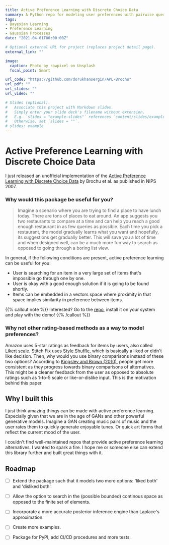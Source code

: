 ```yaml
---
title: Active Preference Learning with Discrete Choice Data
summary: A Python repo for modeling user preferences with pairwise queries from a set of items.
tags:
- Bayesian Learning
- Preference Learning
- Gaussian Processes
date: "2021-04-01T00:00:00Z"

# Optional external URL for project (replaces project detail page).
external_link: ""

image:
  caption: Photo by rawpixel on Unsplash
  focal_point: Smart

url_code: "https://github.com/dorukhansergin/APL-Brochu"
url_pdf: ""
url_slides: ""
url_video: ""

# Slides (optional).
#   Associate this project with Markdown slides.
#   Simply enter your slide deck's filename without extension.
#   E.g. `slides = "example-slides"` references `content/slides/example-slides.md`.
#   Otherwise, set `slides = ""`.
# slides: example
---
```


# Active Preference Learning with Discrete Choice Data
I just released an unofficial implementation of the [Active Preference Learning with Discrete Choice Data](https://papers.nips.cc/paper/2007/hash/b6a1085a27ab7bff7550f8a3bd017df8-Abstract.html) by Brochu et al. as published in NIPS 2007.

### Why would this package be useful for you?

> Imagine a scenario where you are trying to find a place to have lunch today. 
> There are tons of places to eat around. 
> An app suggests you two restaurants to compare at a time and can help you reach a good enough restaurant in as few queries as possible.
> Each time you pick a restaurant, the model gradually learns what you want and hopefully, its suggestions get gradually better.
> This will save you a lot of time and when designed well, can be a much more fun way to search as opposed to going through a boring list view.

In general, if the following conditions are present, active preference learning can be useful for you:
- User is searching for an item in a very large set of items that's impossible go through one by one.
- User is okay with a good enough solution if it is going to be found shortly.
- Items can be embedded in a vectors space where proximity in that space implies similarity in preference between items.

{{% callout note %}}
Interested? Go to the [repo](https://github.com/dorukhansergin/APL-Brochu), install it on your system and play with the demo!
{{% /callout %}}

### Why not other rating-based methods as a way to model preferences?
Amazon uses 5-star ratings as feedback for items by users, also called [Likert scale](https://www.simplypsychology.org/likert-scale.html). 
Stitch Fix uses [Style Shuffle](https://www.stitchfix.com/women/blog/inside-stitchfix/how-style-shuffle-works/), which is basically a liked or didn't like decision.
Then, why would you use binary comparisons instead of these two options?
According to [Kingsley and Brown (2010)](https://www.fs.fed.us/rm/value/docs/preference_uncertainty_learning_paired_comparison.pdf), people get more consistent as they progress towards binary comparisons of alternatives. This might be a cleaner feedback from the user as opposed to absolute ratings such as 1-to-5 scale or like-or-dislike input.
This is the motivation behind this paper.

## Why I built this
I just think amazing things can be made with active preference learning.
Especially given that we are in the age of GANs and other powerful generative models.
Imagine a GAN creating music pairs of music and the user rates them to quickly generate enjoyable tunes.
Or quick art forms that reflect the current mood of the user.

I couldn't find well-maintained repos that provide active preference learning alternatives. I wanted to spark a fire.
I hope me or someone else can extend this library further and built great things with it.

## Roadmap
- [ ] Extend the package such that it models two more options: 'liked both' and 'disliked both'.
- [ ] Allow the option to search in the (possible bounded) continous space as opposed to the finite set of elements.
- [ ] Incorporate a more accurate posterior inference engine than Laplace's approximation.
- [ ] Create more examples.
- [ ] Package for PyPI, add CI/CD procedures and more tests.

